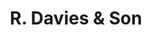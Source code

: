 ---
title: "R. Davies & Son"
url: /bristol/r-davies-and-son-ashley-road/
shop: funeral directors
---